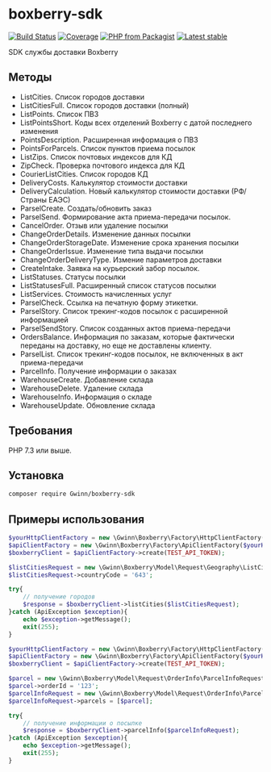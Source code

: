 # boxberry-sdk

[![Build Status](https://github.com/gwinn/boxberry-sdk/workflows/CI/badge.svg)](https://github.com/gwinn/boxberry-sdk/actions)
[![Coverage](https://img.shields.io/codecov/c/gh/gwinn/boxberry-sdk/master.svg?logo=github&logoColor=white)](https://codecov.io/gh/gwinn/boxberry-sdk)
[![PHP from Packagist](https://img.shields.io/packagist/php-v/gwinn/boxberry-sdk.svg?logo=php&logoColor=white)](https://packagist.org/packages/gwinn/boxberry-sdk)
[![Latest stable](https://img.shields.io/packagist/v/gwinn/boxberry-sdk.svg)](https://packagist.org/packages/gwinn/boxberry-sdk)

SDK службы доставки Boxberry

## Методы

- ListCities. Список городов доставки
- ListCitiesFull. Список городов доставки (полный)
- ListPoints. Список ПВЗ
- ListPointsShort. Коды всех отделений Boxberry c датой последнего изменения
- PointsDescription. Расширенная информация о ПВЗ
- PointsForParcels. Список пунктов приема посылок
- ListZips. Список почтовых индексов для КД
- ZipCheck. Проверка почтового индекса для КД
- CourierListCities. Список городов КД
- DeliveryCosts. Калькулятор стоимости доставки
- DeliveryCalculation. Новый калькулятор стоимости доставки (РФ/Страны ЕАЭС)
- ParselCreate. Создать/обновить заказ
- ParselSend. Формирование акта приема-передачи посылок.
- CancelOrder. Отзыв или удаление посылки
- ChangeOrderDetails. Изменение данных посылки
- ChangeOrderStorageDate. Изменение срока хранения посылки
- ChangeOrderIssue. Изменение типа выдачи посылки
- ChangeOrderDeliveryType. Измение параметров доставки
- CreateIntake. Заявка на курьерский забор посылок.
- ListStatuses. Статусы посылки
- ListStatusesFull. Расширенный список статусов посылки
- ListServices. Стоимость начисленных услуг
- ParselCheck. Ссылка на печатную форму этикетки.
- ParselStory. Список трекинг-кодов посылок с расширенной информацией
- ParselSendStory. Список созданных актов приема-передачи
- OrdersBalance. Информация по заказам, которые фактически переданы на доставку, но еще не доставлены клиенту.
- ParselList. Список трекинг-кодов посылок, не включенных в акт приема-передачи
- ParcelInfo. Получение информации о заказах
- WarehouseCreate. Добавление склада
- WarehouseDelete. Удаление склада
- WarehouseInfo. Информация о складе
- WarehouseUpdate. Обновление склада

## Требования

PHP 7.3 или выше.

## Установка

```bash
composer require Gwinn/boxberry-sdk
```

## Примеры использования

```php
$yourHttpClientFactory = new \Gwinn\Boxberry\Factory\HttpClientFactory();
$apiClientFactory = new \Gwinn\Boxberry\Factory\ApiClientFactory($yourHttpClientFactory);
$boxberryClient = $apiClientFactory->create(TEST_API_TOKEN);

$listCitiesRequest = new \Gwinn\Boxberry\Model\Request\Geography\ListCitiesRequest();
$listCitiesRequest->countryCode = '643';

try{
    // получение городов
    $response = $boxberryClient->listCities($listCitiesRequest);
}catch (ApiException $exception){
    echo $exception->getMessage();
    exit(255);
}
```

```php
$yourHttpClientFactory = new \Gwinn\Boxberry\Factory\HttpClientFactory();
$apiClientFactory = new \Gwinn\Boxberry\Factory\ApiClientFactory($yourHttpClientFactory);
$boxberryClient = $apiClientFactory->create(TEST_API_TOKEN);

$parcel = new \Gwinn\Boxberry\Model\Request\OrderInfo\ParcelInfoRequest\Parcel();
$parcel->orderId = '123';
$parcelInfoRequest = new \Gwinn\Boxberry\Model\Request\OrderInfo\ParcelInfoRequest();
$parcelInfoRequest->parcels = [$parcel];

try{
    // получение информации о посылке
    $response = $boxberryClient->parcelInfo($parcelInfoRequest);
}catch (ApiException $exception){
    echo $exception->getMessage();
    exit(255);
}
```
